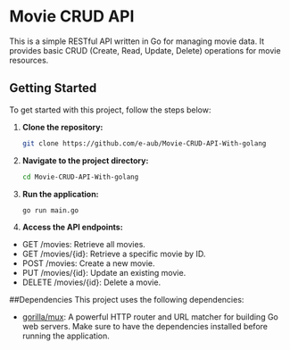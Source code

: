# Movie CRUD API

This is a simple RESTful API written in Go for managing movie data. It provides basic CRUD (Create, Read, Update, Delete) operations for movie resources.

## Getting Started

To get started with this project, follow the steps below:

1. **Clone the repository:**
   ```bash
   git clone https://github.com/e-aub/Movie-CRUD-API-With-golang
   ```
2. **Navigate to the project directory:**
    ```bash
    cd Movie-CRUD-API-With-golang
    ```
3. **Run the application:**
    ```bash
    go run main.go
    ```
4. **Access the API endpoints:**
- GET /movies: Retrieve all movies.
- GET /movies/{id}: Retrieve a specific movie by ID.
- POST /movies: Create a new movie.
- PUT /movies/{id}: Update an existing movie.
- DELETE /movies/{id}: Delete a movie.

##Dependencies
This project uses the following dependencies:

- [gorilla/mux](https://github.com/gorilla/mux): A powerful HTTP router and URL matcher for building Go web servers.
Make sure to have the dependencies installed before running the application.

